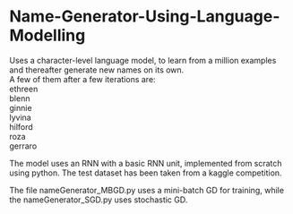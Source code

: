 # Name-Generator-Using-Language-Modelling

Uses a character-level language model, to learn from a million examples and thereafter generate new names on its own.  
A few of them after a few iterations are:  
ethreen  
blenn  
ginnie  
lyvina  
hilford  
roza  
gerraro  
  
The model uses an RNN with a basic RNN unit, implemented from scratch using python. The test dataset has been taken from a kaggle competition.
  
  
The file nameGenerator_MBGD.py uses a mini-batch GD for training, while the nameGenerator_SGD.py uses stochastic GD.  
